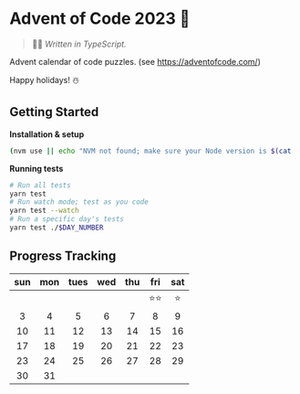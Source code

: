 # Advent of Code 2023 🎄

> 👨‍💻 *Written in TypeScript.*

Advent calendar of code puzzles. (see https://adventofcode.com/)

Happy holidays! ☃️

## Getting Started

**Installation & setup**
```sh
(nvm use || echo "NVM not found; make sure your Node version is $(cat .nvmrc)") && yarn install
```

**Running tests**
```sh
# Run all tests
yarn test
# Run watch mode; test as you code
yarn test --watch
# Run a specific day's tests
yarn test ./$DAY_NUMBER
```

## Progress Tracking

| sun | mon | tues | wed | thu | fri | sat |
|:---:|:---:|:----:|:---:|:---:|:---:|:---:|
|     |     |      |     |     |⭐⭐ | ⭐️ |
|3    |4    |5     |6    |7    |8    |9    |
|10   |11   |12    |13   |14   |15   |16   |
|17   |18   |19    |20   |21   |22   |23   |
|23   |24   |25    |26   |27   |28   |29   |
|30   |31   |      |     |     |     |     |
